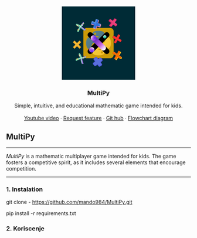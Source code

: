 <p align="center" dir="auto">
  <a>
    <img src="/resources/MultiPy.png" alt="MultiPy logo" width="200" height="200"  style="max-width: 100%;">
  </a>
</p>
<h3 align="center" tabindex="-1" dir="auto"><a class="anchor" aria-hidden="true"></a>MultiPy</h3>


<p align="center" dir="auto">
  Simple, intuitive, and educational mathematic game intended for kids.
  <br>
  <br>
  <a href="">Youtube video</a>
  ·
  <a href="requirements.txt">Request feature</a>
  ·
  <a href="https://github.com/mando984/MultiPy.git" rel="nofollow">Git hub</a>
  ·
  <a href="/resources/flow_multi_py.drawio.pdf" rel="nofollow">Flowchart diagram</a>
</p>



## MultiPy 
***
*MultiPy* is a mathematic multiplayer game intended for kids. The game fosters a competitive spirit, as it includes several elements that encourage competition.
***

### 1. Instalation

git clone - <https://github.com/mando984/MultiPy.git>


pip install -r requirements.txt

### 2. Koriscenje





